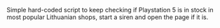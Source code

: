 Simple hard-coded script to keep checking if Playstation 5 is in stock in most popular Lithuanian shops, start a siren and open the page if it is.
